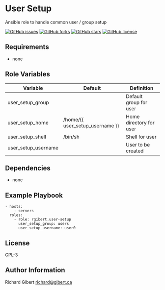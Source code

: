 # User Setup

Ansible role to handle common user / group setup

[![GitHub issues](https://img.shields.io/github/issues/rgibert/ansible-role-user-setup.svg)](https://github.com/rgibert/ansible-role-user-setup/issues)
[![GitHub forks](https://img.shields.io/github/forks/rgibert/ansible-role-user-setup.svg)](https://github.com/rgibert/ansible-role-user-setup/network)
[![GitHub stars](https://img.shields.io/github/stars/rgibert/ansible-role-user-setup.svg)](https://github.com/rgibert/ansible-role-user-setup/stargazers)
[![GitHub license](https://img.shields.io/github/license/rgibert/ansible-role-user-setup.svg)](https://github.com/rgibert/ansible-role-user-setup/blob/master/LICENSE)

## Requirements

- none

## Role Variables

| Variable | Default | Definition |
|----------|---------|------------|
| user_setup_group | | Default group for user |
| user_setup_home | /home/{{ user_setup_username }} | Home directory for user |
| user_setup_shell | /bin/sh | Shell for user |
| user_setup_username | | User to be created |

## Dependencies

- none

## Example Playbook

```
- hosts:
    - servers
  roles:
    - role: rgibert.user-setup
      user_setup_group: users
      user_setup_username: user0
```

## License

GPL-3

## Author Information

Richard Gibert
richard@gibert.ca
